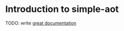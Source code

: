 # Introduction to simple-aot

TODO: write [great documentation](http://jacobian.org/writing/what-to-write/)
